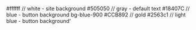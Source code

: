 

#ffffff        // white - site background
#505050     // gray - default text
#18407C      // blue - button background     bg-blue-900
#CCB892    // gold
#2563c1     // light blue - button background'